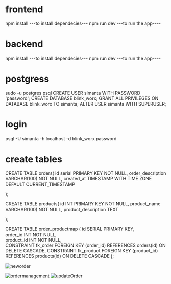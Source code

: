 # frontend

npm install    ---to install dependecies---
npm run dev  ---to run the app----

# backend
npm install    ---to install dependecies---
npm run dev  ---to run the app----




# postgress

sudo -u postgres psql
CREATE USER simanta WITH PASSWORD 'password';
CREATE DATABASE blink_worx;
GRANT ALL PRIVILEGES ON DATABASE blink_worx TO simanta;
ALTER USER simanta WITH SUPERUSER;


# login
psql -U simanta -h localhost -d blink_worx
password

# create tables 
CREATE TABLE orders(
    id serial PRIMARY KEY NOT NULL,
    order_description VARCHAR(100) NOT NULL,
    created_at TIMESTAMP WITH TIME ZONE DEFAULT CURRENT_TIMESTAMP
    
);

CREATE TABLE products(
    id INT PRIMARY KEY NOT NULL,
    product_name VARCHAR(100) NOT NULL,
    product_description TEXT
    
);

CREATE TABLE order_productmap (
    id SERIAL PRIMARY KEY,           
    order_id INT NOT NULL,            
    product_id INT NOT NULL,           
    CONSTRAINT fk_order FOREIGN KEY (order_id) REFERENCES orders(id) ON DELETE CASCADE,
    CONSTRAINT fk_product FOREIGN KEY (product_id) REFERENCES products(id) ON DELETE CASCADE
);


![neworder](https://github.com/user-attachments/assets/45facf17-d46f-4988-be83-7eedb5079cec)

![ordermanagement](https://github.com/user-attachments/assets/dada70fa-8566-408f-b988-f5b28f72a093)
![updateOrder](https://github.com/user-attachments/assets/2d5cbc58-5617-4b00-9b60-2e3a9a285ad1)





